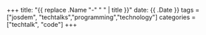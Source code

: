 +++
title: "{{ replace .Name "-" " " | title }}"
date: {{ .Date }}
tags = ["josdem", "techtalks","programming","technology"]
categories = ["techtalk", "code"]
+++
